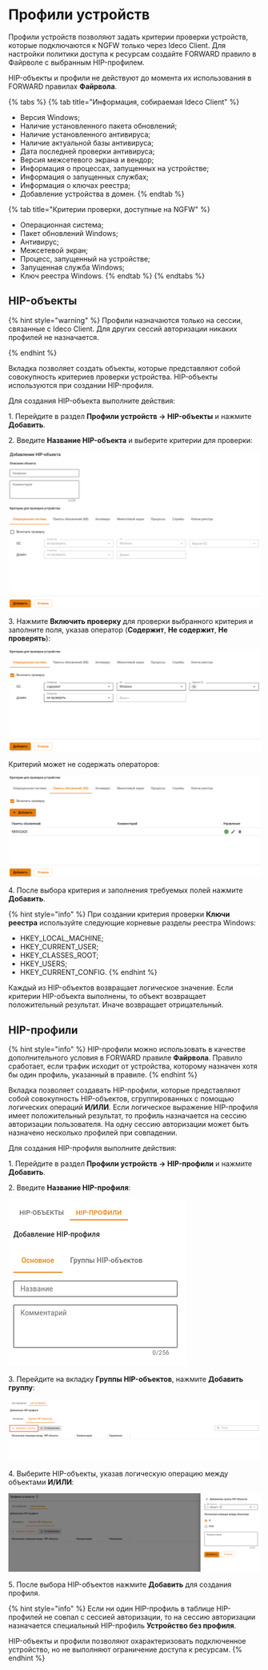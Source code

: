 # Профили устройств

Профили устройств позволяют задать критерии проверки устройств, которые подключаются к NGFW только через Ideco Client. Для настройки политики доступа к ресурсам создайте FORWARD правило в Файрволе с выбранным HIP-профилем.

HIP-объекты и профили не действуют до момента их использования в FORWARD правилах **Файрвола**.

{% tabs %}
{% tab title="Информация, собираемая Ideco Client" %}
* Версия Windows;
* Наличие установленного пакета обновлений;
* Наличие установленного антивируса;
* Наличие актуальной базы антивируса;
* Дата последней проверки антивируса;
* Версия межсетевого экрана и вендор;
* Информация о процессах, запущенных на устройстве;
* Информация о запущенных службах;
* Информация о ключах реестра;
* Добавление устройства в домен.
{% endtab %}

{% tab title="Критерии проверки, доступные на NGFW" %}
* Операционная система;
* Пакет обновлений Windows;
* Антивирус;
* Межсетевой экран;
* Процесс, запущенный на устройстве;
* Запущенная служба Windows;
* Ключ реестра Windows.
{% endtab %}
{% endtabs %}

## HIP-объекты

{% hint style="warning" %}
Профили назначаются только на сессии, связанные с Ideco Client. Для других сессий авторизации никаких профилей не назначается.

{% endhint %}

Вкладка позволяет создать объекты, которые представляют собой совокупность критериев проверки устройства. HIP-объекты используются при создании HIP-профиля.

Для создания HIP-объекта выполните действия:

1\. Перейдите в раздел **Профили устройств -> HIP-объекты** и нажмите **Добавить**.

2\. Введите **Название HIP-объекта** и выберите критерии для проверки:

![](/.gitbook/assets/device-profiles.png)

3\. Нажмите **Включить проверку** для проверки выбранного критерия  и заполните поля, указав оператор (**Содержит**, **Не содержит**, **Не проверять**):

![](/.gitbook/assets/device-profiles1.png)

Критерий может не содержать операторов:

![](/.gitbook/assets/device-profiles2.png)

4\. После выбора критерия и заполнения требуемых полей нажмите **Добавить**.

{% hint style="info" %}
При создании критерия проверки **Ключи реестра** используйте следующие корневые разделы реестра Windows:

* HKEY_LOCAL_MACHINE;
* HKEY_CURRENT_USER;
* HKEY_CLASSES_ROOT;
* HKEY_USERS;
* HKEY_CURRENT_CONFIG.
{% endhint %}

Каждый из HIP-объектов возвращает логическое значение. Если критерии HIP-объекта выполнены, то объект возвращает положительный результат. Иначе возвращает отрицательный.

## HIP-профили

{% hint style="info" %}
HIP-профили можно использовать в качестве дополнительного условия в FORWARD правиле **Файрвола**. Правило сработает, если трафик исходит от устройства, которому назначен хотя бы один профиль, указанный в правиле.
{% endhint %}

Вкладка позволяет создавать HIP-профили, которые представляют собой совокупность HIP-объектов, сгруппированных с помощью логических операций **И/ИЛИ**. Если логическое выражение HIP-профиля имеет положительный результат, то профиль назначается на сессию авторизации пользователя. На одну сессию авторизации может быть назначено несколько профилей при совпадении.

Для создания HIP-профиля выполните действия:

1\. Перейдите в раздел **Профили устройств -> HIP-профили** и нажмите **Добавить**.

2\. Введите **Название HIP-профиля**:

![](/.gitbook/assets/device-profiles3.png)

3\. Перейдите на вкладку **Группы HIP-объектов**, нажмите **Добавить группу**:

![](/.gitbook/assets/device-profiles5.png)

4\. Выберите HIP-объекты, указав логическую операцию между объектами **И/ИЛИ**:

![](/.gitbook/assets/device-profiles4.png)

5\. После выбора HIP-объектов нажмите **Добавить** для создания профиля.

{% hint style="info" %}
Если ни один HIP-профиль в таблице HIP-профилей не совпал с сессией авторизации, то на сессию авторизации назначается специальный HIP-профиль **Устройство без профиля**.

HIP-объекты и профили позволяют охарактеризовать подключенное устройство, но не выполняют ограничение доступа к ресурсам.
{% endhint %}
